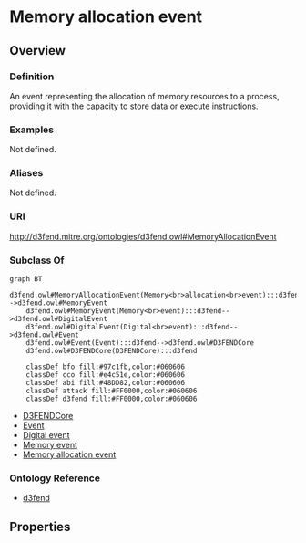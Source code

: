 # Memory allocation event

## Overview

### Definition
An event representing the allocation of memory resources to a process, providing it with the capacity to store data or execute instructions.

### Examples
Not defined.

### Aliases
Not defined.

### URI
http://d3fend.mitre.org/ontologies/d3fend.owl#MemoryAllocationEvent

### Subclass Of
```mermaid
graph BT
    d3fend.owl#MemoryAllocationEvent(Memory<br>allocation<br>event):::d3fend-->d3fend.owl#MemoryEvent
    d3fend.owl#MemoryEvent(Memory<br>event):::d3fend-->d3fend.owl#DigitalEvent
    d3fend.owl#DigitalEvent(Digital<br>event):::d3fend-->d3fend.owl#Event
    d3fend.owl#Event(Event):::d3fend-->d3fend.owl#D3FENDCore
    d3fend.owl#D3FENDCore(D3FENDCore):::d3fend
    
    classDef bfo fill:#97c1fb,color:#060606
    classDef cco fill:#e4c51e,color:#060606
    classDef abi fill:#48DD82,color:#060606
    classDef attack fill:#FF0000,color:#060606
    classDef d3fend fill:#FF0000,color:#060606
```

- [D3FENDCore](/docs/ontology/reference/model/D3FENDCore/D3FENDCore.md)
- [Event](/docs/ontology/reference/model/D3FENDCore/Event/Event.md)
- [Digital event](/docs/ontology/reference/model/D3FENDCore/Event/Digital%20event/Digital%20event.md)
- [Memory event](/docs/ontology/reference/model/D3FENDCore/Event/Digital%20event/Memory%20event/Memory%20event.md)
- [Memory allocation event](/docs/ontology/reference/model/D3FENDCore/Event/Digital%20event/Memory%20event/Memory%20allocation%20event/Memory%20allocation%20event.md)


### Ontology Reference
- [d3fend](http://d3fend.mitre.org/ontologies/d3fend.owl#)

## Properties

